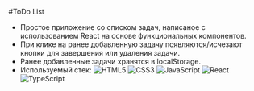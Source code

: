 #ToDo List
* Простое приложение со списком задач, написаное с использованием React на основе функциональных компонентов. 
* При клике на ранее добавленную задачу появляются/исчезают кнопки для завершения или удаления задачи.
* Ранее добавленные задачи хранятся в localStorage.
* Используемый стек:
	![HTML5](https://img.shields.io/badge/html5-%23E34F26.svg?style=for-the-badge&logo=html5&logoColor=white) ![CSS3](https://img.shields.io/badge/css3-%231572B6.svg?style=for-the-badge&logo=css3&logoColor=white) ![JavaScript](https://img.shields.io/badge/javascript-%23323330.svg?style=for-the-badge&logo=javascript&logoColor=%23F7DF1E) ![React](https://img.shields.io/badge/react-%2320232a.svg?style=for-the-badge&logo=react&logoColor=%2361DAFB) ![TypeScript](https://img.shields.io/badge/typescript-%23007ACC.svg?style=for-the-badge&logo=typescript&logoColor=white)
